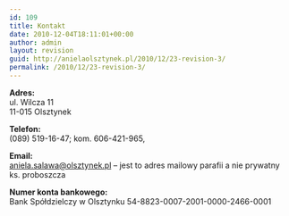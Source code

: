```yaml
---
id: 109
title: Kontakt
date: 2010-12-04T18:11:01+00:00
author: admin
layout: revision
guid: http://anielaolsztynek.pl/2010/12/23-revision-3/
permalink: /2010/12/23-revision-3/
---
```

**Adres:**  
ul. Wilcza 11  
11-015 Olsztynek

**Telefon:**  
(089) 519-16-47; kom. 606-421-965,

**Email:**  
[aniela.salawa@olsztynek.pl](mailto:aniela.salawa@olsztynek.pl?subject=Mail%20ze%20strony%20www) &#8211; jest to adres mailowy parafii a nie prywatny ks. proboszcza

**Numer konta bankowego:**  
Bank Spółdzielczy w Olsztynku 54-8823-0007-2001-0000-2466-0001